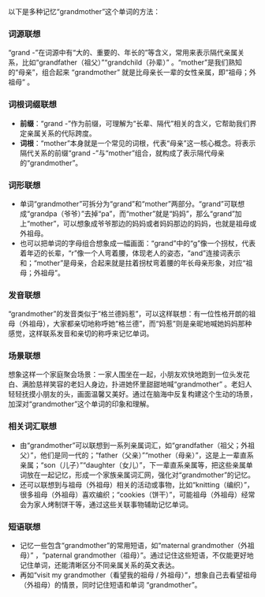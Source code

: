 以下是多种记忆“grandmother”这个单词的方法：

### 词源联想
“grand -”在词源中有“大的、重要的、年长的”等含义，常用来表示隔代亲属关系，比如“grandfather（祖父）”“grandchild（孙辈）” 。“mother”是我们熟知的“母亲”，组合起来 “grandmother” 就是比母亲长一辈的女性亲属，即“祖母；外祖母” 。

### 词根词缀联想
 - **前缀**：“grand -”作为前缀，可理解为“长辈、隔代”相关的含义，它帮助我们界定亲属关系的代际跨度。
 - **词根**：“mother”本身就是一个常见的词根，代表“母亲”这一核心概念。将表示隔代关系的前缀“grand -”与“mother”组合，就构成了表示隔代母亲的“grandmother”。 

### 词形联想
 - 单词“grandmother”可拆分为“grand”和“mother”两部分。“grand”可联想成“grandpa（爷爷）”去掉“pa”，而“mother”就是“妈妈”，那么“grand”加上“mother”，可以想象成爷爷那边的妈妈或者妈妈那边的妈妈，也就是祖母或外祖母。
 - 也可以把单词的字母组合想象成一幅画面：“grand”中的“g”像一个拐杖，代表着年迈的长辈，“r”像一个人弯着腰，体现老人的姿态，“and”连接词表示和；“mother”是母亲，合起来就是拄着拐杖弯着腰的年长母亲形象，对应“祖母；外祖母”。

### 发音联想
“grandmother”的发音类似于“格兰德妈惹”，可以这样联想：有一位性格开朗的祖母（外祖母），大家都亲切地称呼她“格兰德”，而“妈惹”则是亲昵地喊她妈妈那种感觉，这样联系发音和亲切的称呼来记忆单词。 

### 场景联想
想象这样一个家庭聚会场景：一家人围坐在一起，小朋友欢快地跑到一位头发花白、满脸慈祥笑容的老妇人身边，扑进她怀里甜甜地喊“grandmother” 。老妇人轻轻抚摸小朋友的头，画面温馨又美好。通过在脑海中反复构建这个生动的场景，加深对“grandmother”这个单词的印象和理解。

### 相关词汇联想
 - 由“grandmother”可以联想到一系列亲属词汇，如“grandfather（祖父；外祖父）”，他们是同一代的；“father（父亲）”“mother（母亲）”，这是上一辈直系亲属；“son（儿子）”“daughter（女儿）”，下一辈直系亲属等，把这些亲属单词放在一起记忆，形成一个家族亲属词汇网，强化对“grandmother”的记忆。
 - 还可以联想到与祖母（外祖母）相关的活动或事物，比如“knitting（编织）”，很多祖母（外祖母）喜欢编织；“cookies（饼干）”，可能祖母（外祖母）经常会为家人烤制饼干等，通过这些关联事物辅助记忆单词。 

### 短语联想
 - 记忆一些包含“grandmother”的常用短语，如“maternal grandmother（外祖母）” ，“paternal grandmother（祖母）”。通过记住这些短语，不仅能更好地记住单词，还能清晰区分不同亲属关系的英文表达。
 - 再如“visit my grandmother（看望我的祖母 / 外祖母）”，想象自己去看望祖母（外祖母）的情景，同时记住短语和单词 “grandmother”。 
